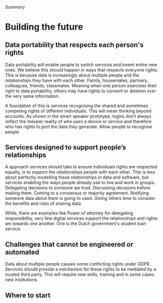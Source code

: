 ###### Summary
# Building the future

## Data portability that respects each person's rights
Data portability will enable people to switch services and invent entire new ones. We believe this should happen in ways that respects everyone rights. This is because data is increasingly about multiple people and the relationships they have with each other. Family, housemates, partners, colleagues, friends, classmates. Meaning when one person exercises their right to data portability, others may have rights to consent or deletion over the very same information. 

A foundation of this is services recognising the shared and sometimes competing rights of different individuals. This will mean thinking beyond accounts. As shown in the smart speaker prototype, logins don’t always reflect the messier reality of who uses a device or service and therefore who has rights to port the data they generate. Allow people to recognise people 

## Services designed to support people’s relationships
A approach services should take to ensure individuals rights are respected equally, is to support the relationships people with each other. This is less about perfectly modelling these relationships in data and software, but services enabling the ways people already use to live and work in groups. Delegating decisions to someone we trust. Discussing decisions before making them. Coming to a consensus or majority agreement. Notifying someone data about them is going to used. Giving others time to consider the benefits and risks of sharing data. 

While, there are examples like Power of attorney for delegating responsibility, very few digital services support the relationships and rights we towards one another. One is the Dutch government's student loan service. 


## Challenges that cannot be engineered or automated
Data about multiple people causes some conflicting rights under GDPR. Services should provide a mechanism for these rights to be mediated by a trusted third party. This will require new skills, training  and in some cases new institutions.  


## Where to start
